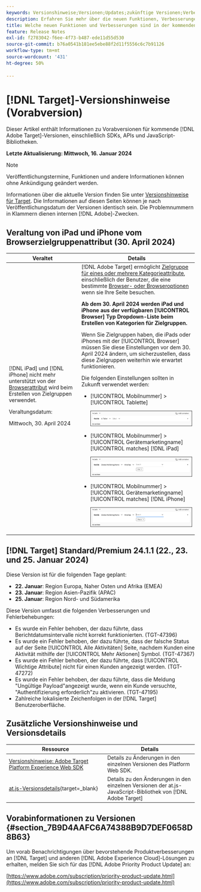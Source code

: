 ```yaml
---
keywords: Versionshinweise;Versionen;Updates;zukünftige Versionen;Verbesserungen;neue Funktionen;Fehlerbehebungen;Updates;Vorabversion
description: Erfahren Sie mehr über die neuen Funktionen, Verbesserungen und Fehlerbehebungen in der kommenden Version von [!DNL Adobe Target] sowie in den zugehörigen SDKs, APIs und JavaScript-Bibliotheken.
title: Welche neuen Funktionen und Verbesserungen sind in der kommenden  [!DNL Target] -Version enthalten?
feature: Release Notes
exl-id: f2783042-f6ee-4f73-b487-ede11d55d530
source-git-commit: b76a0541b181ee5ebe88f2d11f5556c6c7b91126
workflow-type: tm+mt
source-wordcount: '431'
ht-degree: 50%

---
```


# [!DNL Target]-Versionshinweise (Vorabversion)

Dieser Artikel enthält Informationen zu Vorabversionen für kommende [!DNL Adobe Target]-Versionen, einschließlich SDKs, APIs und JavaScript-Bibliotheken.

**Letzte Aktualisierung: Mittwoch, 16. Januar 2024**

>[!NOTE]
>
>Veröffentlichungstermine, Funktionen und andere Informationen können ohne Ankündigung geändert werden.
>
>Informationen über die aktuelle Version finden Sie unter [Versionshinweise für Target](release-notes.md). Die Informationen auf diesen Seiten können je nach Veröffentlichungsdatum der Versionen identisch sein. Die Problemnummern in Klammern dienen internen [!DNL Adobe]-Zwecken.

## Veraltung von iPad und iPhone vom Browserzielgruppenattribut (30. April 2024)

| Veraltet | Details |
|--- |--- |
| [!DNL iPad] und [!DNL iPhone] nicht mehr unterstützt von der [Browserattribut](/help/main/c-target/c-audiences/c-target-rules/browser.md) wird beim Erstellen von Zielgruppen verwendet.<p>Veraltungsdatum:<P>Mittwoch, 30. April 2024 | [!DNL Adobe Target] ermöglicht [Zielgruppe für eines oder mehrere Kategorieattribute](/help/main/c-target/c-audiences/c-target-rules/target-rules.md), einschließlich der Benutzer, die eine bestimmte [Browser- oder Browseroptionen](/help/main/c-target/c-audiences/c-target-rules/browser.md) wenn sie Ihre Seite besuchen.<P><B>Ab dem 30. April 2024 werden iPad und iPhone aus der verfügbaren [!UICONTROL Browser] Typ Dropdown-Liste beim Erstellen von Kategorien für Zielgruppen.</b><P>Wenn Sie Zielgruppen haben, die iPads oder iPhones mit der [!UICONTROL Browser] müssen Sie diese Einstellungen vor dem 30. April 2024 ändern, um sicherzustellen, dass diese Zielgruppen weiterhin wie erwartet funktionieren.<P>Die folgenden Einstellungen sollten in Zukunft verwendet werden:<ul><li>[!UICONTROL Mobilnummer] > [!UICONTROL Tablette]<P>![Tablet](/help/main/r-release-notes/assets/is-tablet.png)</li><li>[!UICONTROL Mobilnummer] > [!UICONTROL Gerätemarketingname] [!UICONTROL matches] [!DNL iPad]<P>![iPad](/help/main/r-release-notes/assets/ipad.png)</li><li>[!UICONTROL Mobilnummer] > [!UICONTROL Gerätemarketingname] [!UICONTROL matches] [!DNL iPhone]<p>![iPhone](/help/main/r-release-notes/assets/iphone.png)</li></ul> |

## [!DNL Target] Standard/Premium 24.1.1 (22., 23. und 25. Januar 2024)

Diese Version ist für die folgenden Tage geplant:

* **22. Januar**: Region Europa, Naher Osten und Afrika (EMEA)
* **23. Januar**: Region Asien-Pazifik (APAC)
* **25. Januar**: Region Nord- und Südamerika

Diese Version umfasst die folgenden Verbesserungen und Fehlerbehebungen:

* Es wurde ein Fehler behoben, der dazu führte, dass Berichtdatumsintervalle nicht korrekt funktionierten. (TGT-47396)
* Es wurde ein Fehler behoben, der dazu führte, dass der falsche Status auf der Seite [!UICONTROL Alle Aktivitäten] Seite, nachdem Kunden eine Aktivität mithilfe der [!UICONTROL Mehr Aktionen] Symbol. (TGT-47367)
* Es wurde ein Fehler behoben, der dazu führte, dass [!UICONTROL Wichtige Attribute] nicht für einen Kunden angezeigt werden. (TGT-47272)
* Es wurde ein Fehler behoben, der dazu führte, dass die Meldung &quot;Ungültige Payload&quot;angezeigt wurde, wenn ein Kunde versuchte, &quot;Authentifizierung erforderlich&quot;zu aktivieren. (TGT-47195)
* Zahlreiche lokalisierte Zeichenfolgen in der [!DNL Target] Benutzeroberfläche.

## Zusätzliche Versionshinweise und Versionsdetails

| Ressource | Details |
|--- |--- |
| [Versionshinweise: Adobe Target Platform Experience Web SDK](https://experienceleague.adobe.com/docs/experience-platform/edge/release-notes.html?lang=de) | Details zu Änderungen in den einzelnen Versionen des Platform Web SDK. |
| [at.js-Versionsdetails](https://experienceleague.corp.adobe.com/de/docs/target-dev/developer/client-side/at-js-implementation/target-atjs-versions.html){target=_blank} | Details zu den Änderungen in den einzelnen Versionen der at.js-JavaScript-Bibliothek von [!DNL Adobe Target] |

## Vorabinformationen zu Versionen {#section_7B9D4AAFC6A74388B9D7DEF0658D8B63}

Um vorab Benachrichtigungen über bevorstehende Produktverbesserungen an [!DNL Target] und anderen [!DNL Adobe Experience Cloud]-Lösungen zu erhalten, melden Sie sich für das [!DNL Adobe Priority Product Update] an:

[https://www.adobe.com/subscription/priority-product-update.html](https://www.adobe.com/subscription/priority-product-update.html)

